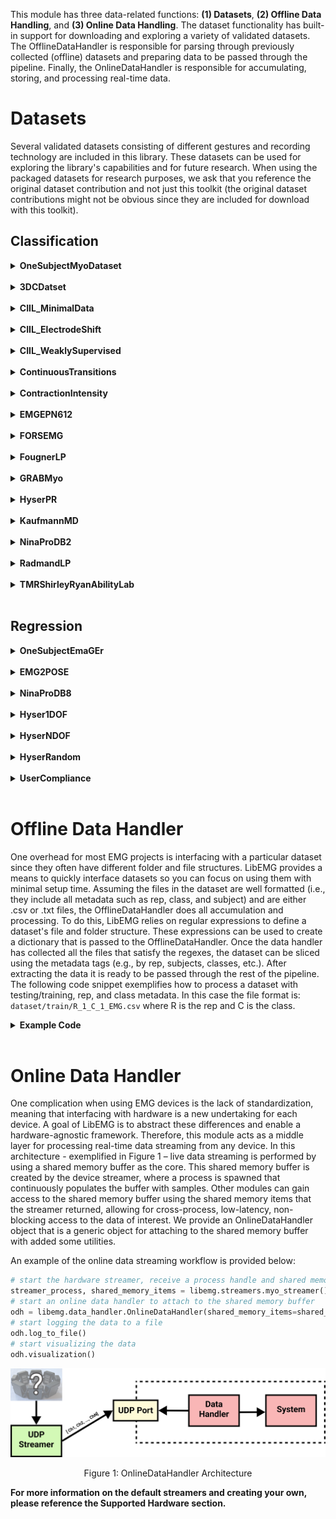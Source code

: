 <style>
    table {
        width: 100%;
    }
    .device_img {
        display: block;
        margin-left: auto;
        margin-right: auto;
        width: 50%;
        height: 50%;
    }
    .device_img_2 {
        display: block;
        margin-left: auto;
        margin-right: auto;
        width: 35%;
        height: 50%;
    }
</style>

This module has three data-related functions: **(1) Datasets**, **(2) Offline Data Handling**, and **(3) Online Data Handling**. The dataset functionality has built-in support for downloading and exploring a variety of validated datasets. The OfflineDataHandler is responsible for parsing through previously collected (offline) datasets and preparing data to be passed through the pipeline. Finally, the OnlineDataHandler is responsible for accumulating, storing, and processing real-time data. 

# Datasets
Several validated datasets consisting of different gestures and recording technology are included in this library. These datasets can be used for exploring the library's capabilities and for future research. When using the packaged datasets for research purposes, we ask that you reference the original dataset contribution and not just this toolkit (the original dataset contributions might not be obvious since they are included for download with this toolkit).

## Classification 

<!-- ------------- One Subject Myo -------------------- -->

<details>
<summary><b>OneSubjectMyoDataset</b></summary>

<br>

**Dataset Description:**
Simple one subject dataset. 

| Attribute          | Description |
| ------------------ | ----------- |
| **Num Subjects:**      | 1       |
| **Num Reps:**      | 12 Reps (i.e., 6 Trials x 2 Reps)|
| **Classes:**       | <ul><li>0 - Hand Open</li><li>1 - Hand Close</li><li>2 - No Movement</li><li>3 - Wrist Extension</li><li>4 - Wrist Flexion</li></ul>       |
| **Device:**        | Myo        |
| **Sampling Rates:** | 200 Hz        |
| **Auto Download:** | True       |


**Using the Dataset:**
```Python
from libemg.datasets import *
dataset = get_dataset_list()['OneSubjectMyo']()
odh = dataset.prepare_data()
```

**Dataset Location**
https://github.com/LibEMG/OneSubjectEMaGerDataset

**References:**
```
@ARTICLE{libemg,
  author={Eddy, Ethan and Campbell, Evan and Phinyomark, Angkoon and Bateman, Scott and Scheme, Erik},
  journal={IEEE Access}, 
  title={LibEMG: An Open Source Library to Facilitate the Exploration of Myoelectric Control}, 
  year={2023},
  volume={11},
  number={},
  pages={87380-87397},
  keywords={Electromyography;Prosthetics;Libraries;Human computer interaction;Feature extraction;Muscles;Control systems;Gesture recognition;Open source software;EMG;electromyography;toolkit;library;myoelectric control;gesture recognition},
  doi={10.1109/ACCESS.2023.3304544}}
```
-------------
</details>

<br>

<!-- ------------- 3DC -------------------- -->

<details>
<summary><b>3DCDatset</b></summary>

<br>

**Dataset Description:**
A relatively simple within session baseline.

| Attribute          | Description |
| ------------------ | ----------- |
| **Num Subjects:**      | 22       |
| **Num Reps:**      | 4 Training, 4 Testing       |
| **Classes:**       | <ul><li>0 - No Motion</li><li>1 - Radial Deviaton</li><li>2 - Wrist Flexion</li><li>3 - Ulnar Deviaton</li><li>4 - Wrist Extension</li><li>5 - Supination</li><li>6 - Pronation</li><li>7 - Power Grip</li><li>8- Open Hand</li><li>9 - Chuck Grip</li><li>10 - Pinch Grip</li></ul>       |
| **Device:**        | Delsys        |
| **Sampling Rates:** | 1000 Hz        |
| **Auto Download:** | True       |

**Using the Dataset:**
```Python
from libemg.datasets import *
dataset = get_dataset_list()['3DC']()
odh = dataset.prepare_data()
```

**Dataset Location**
https://github.com/LibEMG/3DCDataset

**References:**
```
@article{cote2019low,
  title={A low-cost, wireless, 3-D-printed custom armband for sEMG hand gesture recognition},
  author={C{\^o}t{\'e}-Allard, Ulysse and Gagnon-Turcotte, Gabriel and Laviolette, Fran{\c{c}}ois and Gosselin, Benoit},
  journal={Sensors},
  volume={19},
  number={12},
  pages={2811},
  year={2019},
  publisher={MDPI}
}
```
</details>
<br>

<!-- ------------- CIIL_MinimalData -------------------- -->


<details>
<summary><b>CIIL_MinimalData</b></summary>

<br>

**Dataset Description:**
The goal of this Myo dataset is to explore how well models perform when they have a limited amount of training data (1s per class).

| Attribute         | Description                                                                                          |
|-------------------|------------------------------------------------------------------------------------------------------|
| **Num Subjects:** | 11                                                                                                   |
| **Num Reps:**     | 1 Train, 15 Test                                                                               |
| **Classes:**      | <ul><li>0 - Close</li><li>1 - Open</li><li>2 - Rest</li><li>3 - Flexion</li><li>4 - Extension</li></ul> |
| **Device:**       | Myo Armband                                                                                         |
| **Sampling Rates:** | 200 Hz                                                                                     |
| **Auto Download:** | True       |


**Using the Dataset:**
```Python
from libemg.datasets import *
dataset = get_dataset_list()['CIIL_MinimalData']()
odh = dataset.prepare_data()
```

**Dataset Location**
https://github.com/LibEMG/CIILData

**References:**
```
@inproceedings{ciil_md,
  title={Leveraging task-specific context to improve unsupervised adaptation for myoelectric control},
  author={Eddy, Ethan and Campbell, Evan and Bateman, Scott and Scheme, Erik},
  booktitle={2023 IEEE International Conference on Systems, Man, and Cybernetics (SMC)},
  pages={4661--4666},
  year={2023},
  organization={IEEE}
}
```

</details>
</br>

<!-- ------------- CIIL_ElectrodeShift -------------------- -->

<details>
<summary><b>CIIL_ElectrodeShift</b></summary>

<br>

**Dataset Description:**
An electrode shift confounding factors dataset.

| Attribute         | Description                                                                                          |
|-------------------|------------------------------------------------------------------------------------------------------|
| **Num Subjects:** | 21                                                                                                   |
| **Num Reps:**     | 5 Train (Before Shift), 8 Test (After Shift)                                                         |
| **Classes:**      | <ul><li>0 - Close</li><li>1 - Open</li><li>2 - Rest</li><li>3 - Flexion</li><li>4 - Extension</li></ul> |
| **Device:**       | Myo Armband                                                                                         |
| **Sampling Rates:** | 200 Hz                                                                                   |
| **Auto Download:** | True       |

**Using the Dataset:**
```Python
from libemg.datasets import *
dataset = get_dataset_list()['CIIL_ElectrodeShift']()
odh = dataset.prepare_data()
```

**Dataset Location**
https://github.com/LibEMG/CIILData

**References:**
```
@article{ciil_es,
  title={Context-informed incremental learning improves both the performance and resilience of myoelectric control},
  author={Campbell, Evan and Eddy, Ethan and Bateman, Scott and C{\^o}t{\'e}-Allard, Ulysse and Scheme, Erik},
  journal={Journal of NeuroEngineering and Rehabilitation},
  volume={21},
  number={1},
  pages={70},
  year={2024},
  publisher={Springer}
}
```

</details>
</br>

<!-- ------------- CIIL_WeaklySupervised -------------------- -->

<details>
<summary><b>CIIL_WeaklySupervised</b></summary>

<br>

**Dataset Description:**
A weakly supervised environment with sparse supervised calibration.

| Attribute         | Description                                                                                          |
|-------------------|------------------------------------------------------------------------------------------------------|
| **Num Subjects:** | 16                                                                                                   |
| **Num Reps:**     | 30 min weakly supervised, 1 rep calibration, 14 reps test                                            |
| **Classes:**      | <ul><li>0 - Close</li><li>1 - Open</li><li>2 - Rest</li><li>3 - Flexion</li><li>4 - Extension</li></ul> |
| **Device:**       | OyMotion gForcePro+ EMG Armband                                                                     |
| **Sampling Rates:** | 1000 Hz                                                                                    |
| **Auto Download:** | True       |

**Using the Dataset:**
```Python
from libemg.datasets import *
dataset = get_dataset_list('WEAKLYSUPERVISED')['CIIL_WeaklySupervised']()
odh = dataset.prepare_data()
```

**Dataset Location**
https://github.com/LibEMG/WS_CIIL

**References:**
```
In Publication...
```

</details>
</br>

<!-- ------------- Continuous Transition -------------------- -->
<details>
<summary><b>ContinuousTransitions</b></summary>

<br>

**Dataset Description:**
The testing set in this dataset has continuous transitions between classes, providing a more realistic offline evaluation standard for myoelectric control.

| Attribute         | Description                                                                                          |
|-------------------|------------------------------------------------------------------------------------------------------|
| **Num Subjects:** | 43                                                                                                   |
| **Num Reps:**     | 6 Training (Ramp), 42 Transitions (All combinations of Transitions) x 6 Reps                         |
| **Classes:**      | <ul><li>0 - No Motion</li><li>1 - Wrist Flexion</li><li>2 - Wrist Extension</li><li>3 - Wrist Pronation</li><li>4 - Wrist Supination</li><li>5 - Hand Close</li><li>6 - Hand Open</li></ul> |
| **Device:**       | Delsys                                                                                               |
| **Sampling Rates:** | 2000 Hz                                                                                    |
| **Auto Download:** | False       |

**Using the Dataset:**
```Python
from libemg.datasets import *
dataset = get_dataset_list()['ContinuousTransitions']()
odh = dataset.prepare_data()
```

**Dataset Location**
https://unbcloud-my.sharepoint.com/:f:/g/personal/ecampbe2_unb_ca/EjgjhM9ZHJxOglKoAf062ngBf4wFj2Mn2bORKY1-aMYGRw?e=WkZNwI

**References:**
```
@ARTICLE{transitions,
  author={Raghu, Shriram Tallam Puranam and MacIsaac, Dawn and Scheme, Erik},
  journal={IEEE Journal of Biomedical and Health Informatics}, 
  title={Decision-Change Informed Rejection Improves Robustness in Pattern Recognition-Based Myoelectric Control}, 
  year={2023},
  volume={27},
  number={12},
  pages={6051-6061},
  doi={10.1109/JBHI.2023.3316599}}
```

</details>
</br>

<!-- ------------- Contraction Intensity -------------------- -->
<details>
<summary><b>ContractionIntensity</b></summary>

<br>

**Dataset Description:**
A contraction intensity dataset.

| Attribute         | Description                                                                                          |
|-------------------|------------------------------------------------------------------------------------------------------|
| **Num Subjects:** | 10                                                                                                   |
| **Num Reps:**     | 4 Ramp Reps (Train), 4 Reps x 20%, 30%, 40%, 50%, 60%, 70%, 80%, MVC (Test)                           |
| **Classes:**      | <ul><li>0 - No Motion</li><li>1 - Wrist Flexion</li><li>2 - Wrist Extension</li><li>3 - Wrist Pronation</li><li>4 - Wrist Supination</li><li>5 - Chuck Grip</li><li>6 - Hand Open</li></ul> |
| **Device:**       | BE328 by Liberating Technologies, Inc                                                                |
| **Sampling Rates:** | 1000 Hz                                                                                    |
| **Auto Download:** | True       |

**Using the Dataset:**
```Python
from libemg.datasets import *
dataset = get_dataset_list()['ContractionIntensity']()
odh = dataset.prepare_data()
```

**Dataset Location**
https://github.com/LibEMG/ContractionIntensity

**References:**
```
@article{contraction_intensity,
  title={Training strategies for mitigating the effect of proportional control on classification in pattern recognition--based myoelectric control},
  author={Scheme, Erik and Englehart, Kevin},
  journal={JPO: Journal of Prosthetics and Orthotics},
  volume={25},
  number={2},
  pages={76--83},
  year={2013},
  publisher={LWW}
}
```

</details>
</br>

<!-- ------------- EMGEPN612 -------------------- -->
<details>
<summary><b>EMGEPN612</b></summary>

<br>

**Dataset Description:**
A large 612 user dataset for developing cross-user models.

| Attribute         | Description                                                                                          |
|-------------------|------------------------------------------------------------------------------------------------------|
| **Num Subjects:** | 612                                                                                                  |
| **Num Reps:**     | 50 Reps x 306 Users (Train), 25 Reps x 306 Users (Test) --> Cross User Split                        |
| **Classes:**      | <ul><li>0 - No Movement</li><li>1 - Hand Close</li><li>2 - Flexion</li><li>3 - Extension</li><li>4 - Hand Open</li><li>5 - Pinch</li></ul> |
| **Device:**       | Myo Armband                                                                                         |
| **Sampling Rates:** | 200 Hz                                                                                     |
| **Auto Download:** | True       |

**Using the Dataset:**
```Python
from libemg.datasets import *
dataset = get_dataset_list()['EMGEPN612']() # User Dependent 
dataset = get_dataset_list(cross_user=True)['EMGEPN612']() # User Independent 
odh = dataset.prepare_data()
```

**Dataset Location**
https://unbcloud-my.sharepoint.com/:u:/g/personal/ecampbe2_unb_ca/EWf3sEvRxg9HuAmGoBG2vYkBLyFv6UrPYGwAISPDW9dBXw?e=vjCA14

**References:**
```
@article{epn,
  title={EMG-EPN-612 Dataset. 2020},
  author={Benalc{\'a}zar, M and Barona, L and Valdivieso, L and Aguas, X and Zea, J},
  journal={DOI: https://doi. org/10.5281/zenodo},
  volume={4027874},
  year={2020}
}
```

</details>
</br>

<!-- ------------- FORSEMG -------------------- -->
<details>
<summary><b>FORSEMG</b></summary>

<br>

**Dataset Description:**
Twelve gestures elicited in three forearm orientations (neutral, pronation, and supination).

| Attribute         | Description                                                                                          |
|-------------------|------------------------------------------------------------------------------------------------------|
| **Num Subjects:** | 19                                                                                                   |
| **Num Reps:**     | 5 Train, 10 Test (2 Forearm Orientations x 5 Reps)                                                   |
| **Classes:**      | <ul><li>0 - Thump Up</li><li>1 - Index</li><li>2 - Right Angle</li><li>3 - Peace</li><li>4 - Index Little</li><li>5 - Thumb Little</li><li>6 - Hand Close</li><li>7 - Hand Open</li><li>8 - Wrist Flexion</li><li>9 - Wrist Extension</li><li>10 - Ulnar Deviation</li><li>11 - Radial Deviation</li></ul> |
| **Device:**       | Experimental Device                                                                                    |
| **Sampling Rates:** | 985 Hz                                                                                       |
| **Auto Download:** | False       |

**Using the Dataset:**
```Python
from libemg.datasets import *
dataset = get_dataset_list()['FORSEMG']()
odh = dataset.prepare_data()
```

**Dataset Location**
https://www.kaggle.com/datasets/ummerummanchaity/fors-emg-a-novel-semg-dataset

**References:**
```
@article{fors_emg,
  title={FORS-EMG: A Novel sEMG Dataset for Hand Gesture Recognition Across Multiple Forearm Orientations},
  author={Rumman, Umme and Ferdousi, Arifa and Hossain, Md Sazzad and Islam, Md Johirul and Ahmad, Shamim and Reaz, Mamun Bin Ibne and Islam, Md Rezaul},
  journal={arXiv preprint arXiv:2409.07484},
  year={2024}
}
```

</details>
</br>


<!-- ------------- Fougner -------------------- -->

<details>
<summary><b>FougnerLP</b></summary>

<br>

**Dataset Description:**
A limb position dataset (with 5 static limb positions).

| Attribute         | Description                                                                                          |
|-------------------|------------------------------------------------------------------------------------------------------|
| **Num Subjects:** | 12                                                                                                   |
| **Num Reps:**     | 10 Reps (Train), 10 Reps x 4 Positions                                                                 |
| **Classes:**      | <ul><li>0 - Wrist Flexion</li><li>1 - Wrist Extension</li><li>2 - Pronation</li><li>3 - Supination</li><li>4 - Hand Open</li><li>5 - Power Grip</li><li>6 - Pinch Grip</li><li>7 - Rest</li></ul> |
| **Device:**       | BE328 by Liberating Technologies, Inc.                                                                |
| **Sampling Rates:** | 1000 Hz                                                                                     |
| **Auto Download:** | True       |


**Using the Dataset:**
```Python
from libemg.datasets import *
dataset = get_dataset_list()['FougnerLP']()
odh = dataset.prepare_data()
```

**Dataset Location**
https://github.com/LibEMG/LimbPosition

**References:**
```
@article{fougner_lp,
  title={Resolving the limb position effect in myoelectric pattern recognition},
  author={Fougner, Anders and Scheme, Erik and Chan, Adrian DC and Englehart, Kevin and Stavdahl, {\O}yvind},
  journal={IEEE Transactions on Neural Systems and Rehabilitation Engineering},
  volume={19},
  number={6},
  pages={644--651},
  year={2011},
  publisher={IEEE}
}
```

</details>
</br>

<!-- ------------- GrabMyo -------------------- -->
<details>
<summary><b>GRABMyo</b></summary>

<br>

**Dataset Description:**
A large cross-session dataset including 17 gestures elicited across 3 separate sessions.

| Attribute         | Description                                                                                          |
|-------------------|------------------------------------------------------------------------------------------------------|
| **Num Subjects:** | 43                                                                                                   |
| **Num Reps:**     | 7 Train, 14 Test (2 Separate Days x 7 Reps) --> Cross Day Split                                      |
| **Classes:**      | <ul><li>0 - Lateral Prehension</li><li>1 - Thumb Adduction</li><li>2 - Thumb and Little Finger Opposition</li><li>3 - Thumb and Index Finger Opposition</li><li>4 - Thumb and Index Finger Extension</li><li>5 - Thumb and Little Finger Extension</li><li>6 - Index and Middle Finger Extension</li><li>7 - Little Finger Extension</li><li>8 - Index Finger Extension</li><li>9 - Thumb Finger Extension</li><li>10 - Wrist Extension</li><li>11 - Wrist Flexion</li><li>12 - Forearm Supination</li><li>13 - Forearm Pronation</li><li>14 - Hand Open</li><li>15 - Hand Close</li><li>16 - Rest</li></ul> |
| **Device:**       | EMGUSB2+ device (OT Bioelletronica, Italy)                                                           |
| **Sampling Rates:** | 2048 Hz                                                                                      |
| **Auto Download:** | False       |

**Using the Dataset:**
```Python
from libemg.datasets import *
dataset = get_dataset_list()['GRABMyoBaseline']() # Baseline 
dataset = get_dataset_list()['GRABMyoCrossDay']() # CrossDay
odh = dataset.prepare_data()
```

**Dataset Location**
https://physionet.org/content/grabmyo/1.0.2/

**References:**
```
@article{grabmyo,
  title={Multi-day dataset of forearm and wrist electromyogram for hand gesture recognition and biometrics},
  author={Pradhan, Ashirbad and He, Jiayuan and Jiang, Ning},
  journal={Scientific data},
  volume={9},
  number={1},
  pages={733},
  year={2022},
  publisher={Nature Publishing Group UK London}
}
```

</details>
</br>

<!-- ------------- Hyser -------------------- -->

<details>
<summary><b>HyserPR</b></summary>

<br>

**Dataset Description:**
High Density Hyser pattern recognition (PR) dataset. Includes dynamic and maintenance tasks for 34 hand gestures.

| Attribute          | Description |
| ------------------ | ----------- |
| **Num Subjects:**      | 18       |
| **Num Reps:**      | 1 Train, 1 Test (Consisting of dynamic and maintanance tasks)     |
| **Classes:**       | <ul><li>1 - Thumb Extension</li><li>2 - Index Finger Extension</li><li>3 - Middle Finger Extension</li><li>4 - Ring Finger Extension</li><li>5 - Little Finger Extension</li><li>6 - Wrist Flexion</li><li>7 - Wrist Extension</li><li>8 - Wrist Radial</li><li>9 - Wrist Ulnar</li><li>10 - Wrist Pronation</li><li>11 - Wrist Supination</li><li>12 - Extension of Thumb and Index Fingers</li><li>13 - Extension of Index and Middle Fingers</li><li>14 - Wrist Flexion Combined with Hand Close</li><li>15 - Wrist Extension Combined with Hand Close</li><li>16 - Wrist Radial Combined with Hand Close</li><li>17 - Wrist Ulnar Combined with Hand Close</li><li>18 - Wrist Pronation Combined with Hand Close</li><li>19 - Wrist Supination Combined with Hand Close</li><li>20 - Wrist Flexion Combined with Hand Open</li><li>21 - Wrist Extension Combined with Hand Open</li><li>22 - Wrist Radial Combined with Hand Open</li><li>23 - Wrist Ulnar Combined with Hand Open</li><li>24 - Wrist Pronation Combined with Hand Open</li><li>25 - Wrist Supination Combined with Hand Open</li><li>26 - Extension of Thumb, Index and Middle Fingers</li><li>27 - Extension of Index, Middle and Ring Fingers</li><li>28 - Extension of Middle, Ring and Little Fingers</li><li>29 - Extension of Index, Middle, Ring and Little Fingers</li><li>30 - Hand Close</li><li>31 - Hand Open</li><li>32 - Thumb and Index Fingers Pinch</li><li>33 - Thumb, Index and Middle Fingers Pinch</li><li>34 - Thumb and Middle Fingers Pinch</li></ul>   |
| **Device:**        | OT Bioelettronica Quattrocento        |
| **Sampling Rates:** | 2048 Hz        |
| **Auto Download:** | False       |

**Using the Dataset:**
```Python
from libemg.datasets import *
dataset = get_dataset_list()['HyserPR']()
odh = dataset.prepare_data()
```

**Dataset Location**
https://www.physionet.org/content/hd-semg/2.0.0/

**References:**
```
@ARTICLE{hyser,
  author={Jiang, Xinyu and Liu, Xiangyu and Fan, Jiahao and Ye, Xinming and Dai, Chenyun and Clancy, Edward A. and Akay, Metin and Chen, Wei},
  journal={IEEE Transactions on Neural Systems and Rehabilitation Engineering}, 
  title={Open Access Dataset, Toolbox and Benchmark Processing Results of High-Density Surface Electromyogram Recordings}, 
  year={2021},
  volume={29},
  number={},
  pages={1035-1046},
  doi={10.1109/TNSRE.2021.3082551}}
```
</details>
<br>

<!-- ------------- Kauffman -------------------- -->
<details>
<summary><b>KaufmannMD</b></summary>

<br>

**Dataset Description:**
A single subject, multi-day (120 days) collection.

| Attribute         | Description                                                                                          |
|-------------------|------------------------------------------------------------------------------------------------------|
| **Num Subjects:** | 1                                                                                                   |
| **Num Reps:**     | 1 rep per day, 120 days total. 60/60 train-test split                                                |
| **Classes:**      | <ul><li>0 - No Motion</li><li>1 - Wrist Extension</li><li>2 - Wrist Flexion</li><li>3 - Wrist Adduction</li><li>4 - Wrist Abduction</li><li>5 - Wrist Supination</li><li>6 - Wrist Pronation</li><li>7 - Hand Open</li><li>8 - Hand Closed</li><li>9 - Key Grip</li><li>10 - Index Point</li></ul> |
| **Device:**       | MindMedia                                                                                           |
| **Sampling Rates:** | 2048 Hz                                                                                     |
| **Auto Download:** | True       |

**Using the Dataset:**
```Python
from libemg.datasets import *
dataset = get_dataset_list()['KaufmannMD']()
odh = dataset.prepare_data()
```

**Dataset Location**
https://github.com/LibEMG/MultiDay

**References:**
```
@INPROCEEDINGS{kaufmann,
  author={Kaufmann, Paul and Englehart, Kevin and Platzner, Marco},
  booktitle={2010 Annual International Conference of the IEEE Engineering in Medicine and Biology}, 
  title={Fluctuating emg signals: Investigating long-term effects of pattern matching algorithms}, 
  year={2010},
  volume={},
  number={},
  pages={6357-6360},
  doi={10.1109/IEMBS.2010.5627288}}
```

</details>
</br>

<!-- ------------- NinaProDB2 -------------------- -->

<details>
<summary><b>NinaProDB2</b></summary>

<br>

**Dataset Description:**
The Ninapro DB2 is a dataset that can be used to test how algorithms perform for large gesture sets. The dataset contains 6 repetitions of 50 motion classes (plus optional rest) that were recorded using 12 Delsys Trigno electrodes around the forearm.

| Attribute          | Description |
| ------------------ | ----------- |
| **Num Subjects:**      | 40       |
| **Num Reps:**      | 6 |
| **Classes:**       | 50 [Nina Pro DB2](http://ninapro.hevs.ch/node/123)    |
| **Device:**        | Delsys        |
| **Sampling Rates:** | 2000 Hz        |
| **Auto Download:** | False       |

**Using the Dataset:**
```Python
from libemg.datasets import *
dataset = get_dataset_list()['NinaProDB2']()
odh = dataset.prepare_data()
```

**Dataset Location**
Note, this dataset will not be automatically downloaded. To download this dataset, please see [Nina DB2](http://ninapro.hevs.ch/node/17). Simply download the ZIPs and place them in a folder and LibEMG will handle the rest. All credit for this dataset should be given to the original authors. 

**References:**
```
@article{db2,
  title={Electromyography data for non-invasive naturally-controlled robotic hand prostheses},
  author={Atzori, Manfredo and Gijsberts, Arjan and Castellini, Claudio and Caputo, Barbara and Hager, Anne-Gabrielle Mittaz and Elsig, Simone and Giatsidis, Giorgio and Bassetto, Franco and M{\"u}ller, Henning},
  journal={Scientific data},
  volume={1},
  number={1},
  pages={1--13},
  year={2014},
  publisher={Nature Publishing Group}
}
```
-------------

</details>
</br>

<!-- ------------- Radmand -------------------- -->
<details>
<summary><b>RadmandLP</b></summary>

<br>

**Dataset Description:**
A large limb position dataset (with 16 static limb positions).

| Attribute         | Description                                                                                          |
|-------------------|------------------------------------------------------------------------------------------------------|
| **Num Subjects:** | 10                                                                                                   |
| **Num Reps:**     | 4 Reps (Train), 4 Reps x 15 Positions                                                                |
| **Classes:**      | <ul><li>Mapping is Uncertain</li></ul>                                                                    |
| **Device:**       | DelsysTrigno                                                                                         |
| **Sampling Rates:** | 1000 Hz                                                                                     |
| **Auto Download:** | True       |

**Using the Dataset:**
```Python
from libemg.datasets import *
dataset = get_dataset_list()['RadmandLP']()
odh = dataset.prepare_data()
```

**Dataset Location**
https://github.com/LibEMG/LimbPosition

**References:**
```
@INPROCEEDINGS{radmand_lp,
  author={Radmand, A. and Scheme, E. and Englehart, K.},
  booktitle={2014 36th Annual International Conference of the IEEE Engineering in Medicine and Biology Society}, 
  title={A characterization of the effect of limb position on EMG features to guide the development of effective prosthetic control schemes}, 
  year={2014},
  volume={},
  number={},
  pages={662-667},
  keywords={},
  doi={10.1109/EMBC.2014.6943678}}
```

</details>
</br>

<!-- ------------- TMR -------------------- -->
<details>
<summary><b>TMRShirleyRyanAbilityLab</b></summary>

<br>

**Dataset Description:**
6 subjects, 8 reps, 24 motions, pre/post intervention.

| Attribute         | Description                                                                                          |
|-------------------|------------------------------------------------------------------------------------------------------|
| **Num Subjects:** | 6                                                                                                   |
| **Num Reps:**     | 8 reps per motion (pre/post intervention)                                                           |
| **Classes:**      | <ul><li>0 - Hand Open</li><li>1 - Key Grip</li><li>2 - Power Grip</li><li>3 - Fine Pinch Opened</li><li>4 - Fine Pinch Closed</li><li>5 - Tripod Opened</li><li>6 - Tripod Closed</li><li>7 - Tool</li><li>8 - Hook</li><li>9 - Index Point</li><li>10 - Thumb Flexion</li><li>11 - Thumb Extension</li><li>12 - Thumb Abduction</li><li>13 - Thumb Adduction</li><li>14 - Index Flexion</li><li>15 - Ring Flexion</li><li>16 - Pinky Flexion</li><li>17 - Wrist Supination</li><li>18 - Wrist Pronation</li><li>19 - Wrist Flexion</li><li>20 - Wrist Extension</li><li>21 - Radial Deviation</li><li>22 - Ulnar Deviation</li><li>23 - No Motion</li></ul> |
| **Device:**       | Ag/AgCl                                                                                             |
| **Sampling Rates:** | 1000 Hz                                                                                     |
| **Auto Download:** | True       |

**Using the Dataset:**
```Python
from libemg.datasets import *
dataset = get_dataset_list()['TMRShirleyRyanAbilityLab']()
odh = dataset.prepare_data()
```

**Dataset Location**
https://github.com/LibEMG/TMR_ShirleyRyanAbilityLab

**References:**
```
@article{tmr,
  title={Myoelectric prosthesis hand grasp control following targeted muscle reinnervation in individuals with transradial amputation},
  author={Simon, Ann M and Turner, Kristi L and Miller, Laura A and Dumanian, Gregory A and Potter, Benjamin K and Beachler, Mark D and Hargrove, Levi J and Kuiken, Todd A},
  journal={PloS one},
  volume={18},
  number={1},
  pages={e0280210},
  year={2023},
  publisher={Public Library of Science San Francisco, CA USA}
}
```

</details>
</br>


## Regression 

<!-- ------------- One Subject EmaGer -------------------- -->

<details>
<summary><b>OneSubjectEmaGEr</b></summary>

<br>

**Dataset Description:**
Simple one subject regression dataset. 

| Attribute          | Description |
| ------------------ | ----------- |
| **Num Subjects:**      | 1       |
| **Num Reps:**      | 5 Reps |
| **Classes:**       | <ul><li>0: Hand Close (-) / Hand Open (+) </li><li>Pronation (-) / Supination (+)</li></li></ul>       |
| **Device:**        | EmaGEr        |
| **Sampling Rates:** | 1010 Hz        |
| **Auto Download:** | True       |


**Using the Dataset:**
```Python
from libemg.datasets import *
dataset = get_dataset_list('REGRESSION')['OneSubjectMyo']()
odh = dataset.prepare_data()
```

**Dataset Location**
https://github.com/LibEMG/OneSubjectMyoDataset

**References:**
```
@ARTICLE{libemg,
  author={Eddy, Ethan and Campbell, Evan and Phinyomark, Angkoon and Bateman, Scott and Scheme, Erik},
  journal={IEEE Access}, 
  title={LibEMG: An Open Source Library to Facilitate the Exploration of Myoelectric Control}, 
  year={2023},
  volume={11},
  number={},
  pages={87380-87397},
  doi={10.1109/ACCESS.2023.3304544}}
```
</details>

<br>

<!-- ------------- EMG2POSE -------------------- -->

<details>  
<summary><b>EMG2POSE</b></summary>  

<br>

**Dataset Description:**  
A large dataset from ctrl-labs (Meta) for joint angle estimation. Note that not all subjects have all stages.

| Attribute         | Description                                                                                                  |
|-------------------|--------------------------------------------------------------------------------------------------------------|
| **Num Subjects:** | 193                                                                                                          |
| **Num Reps:**     | N/A                                                                                                          |
| **Classes:**      | <ul><li>FingerPinches1 - AllFingerPinchesThumbSwipeThumbRotate</li><li>Object1 - CoffeePanicPete</li><li>Counting1 - CountingUpDownFaceSideAway</li><li>Counting2 - CountingUpDownFingerWigglingSpreading</li><li>DoorknobFingerGraspFistGrab - DoorknobFingerGraspFistGrab</li><li>Throwing - FastPongFronthandBackhandThrowing</li><li>Abduction - FingerAbductionSeries</li><li>FingerFreeform - FingerFreeform</li><li>FingerPinches2 - FingerPinchesSingleFingerPinchesMultiple</li><li>HandHandInteractions - FingerTouchPalmClapmrburns</li><li>Wiggling1 - FingerWigglingSpreading</li><li>Punch - GraspPunchCloseFar</li><li>Gesture1 - HandClawGraspFlicks</li><li>StaticHands - HandDeskSeparateClaspedChest</li><li>FingerPinches3 - HandOverHandAllFingerPinchesThumbSwipeThumbRotate</li><li>Wiggling2 - HandOverHandCountingUpDownFingerWigglingSpreading</li><li>Unconstrained - unconstrained</li><li>Gesture2 - HookEmHornsOKScissors</li><li>FingerPinches4 - IndexPinchesMiddlePinchesThumbswipes</li><li>Pointing - IndividualFingerPointingSnap</li><li>Freestyle1 - OneHandedFreeStyle</li><li>Object2 - PlayBlocksChess</li><li>Draw - PokeDrawPinchRotateclosefar</li><li>Poke - PokePinchCloseFar</li><li>Gesture3 - ShakaVulcanPeace</li><li>ThumbsSwipes - ThumbsSwipesWholeHand</li><li>ThumbRotations - ThumbsUpDownThumbRotationsCWCCWP</li><li>Freestyle2 - TwoHandedFreeStyle</li><li>WristFlex - WristFlexionAbduction</li></ul> |
| **Device:**       | Ctrl Labs Armband                                                                                           |
| **Sampling Rates:** | 2000 Hz                                                                                                   |
| **Auto Download:** | False       |

**Using the Dataset:**  
```Python
from libemg.datasets import *
dataset = get_dataset_list('REGRESSION')['EMG2POSE']() # Within USer 
dataset = get_dataset_list('REGRESSION', cross_user=True)['EMG2POSE']() # Cross User 
odh = dataset.prepare_data()
```

**Dataset Location**
https://fb-ctrl-oss.s3.amazonaws.com/emg2pose/emg2pose_dataset.tar

**References:**
```
@inproceedings{salteremg2pose,
  title={emg2pose: A Large and Diverse Benchmark for Surface Electromyographic Hand Pose Estimation},
  author={Salter, Sasha and Warren, Richard and Schlager, Collin and Spurr, Adrian and Han, Shangchen and Bhasin, Rohin and Cai, Yujun and Walkington, Peter and Bolarinwa, Anuoluwapo and Wang, Robert and others},
  booktitle={The Thirty-eight Conference on Neural Information Processing Systems Datasets and Benchmarks Track}
}
```

</details>
</br>

<!-- ------------- DB8 -------------------- -->

<details>
<summary><b>NinaProDB8</b></summary>

| Attribute          | Description |
| ------------------ | ----------- |
| **Num Subjects:**      | 12       |
| **Num Reps:**      | 20 Training, 2 Testing |
| **Classes:**       | 9 [NinaProDB8](http://ninapro.hevs.ch/DB8)    |
| **Device:**        | Delsys        |
| **Sampling Rates:** | 1111 Hz        |
| **Auto Download:** | False       |

**Using the Dataset:**
```Python
from libemg.datasets import *
dataset = get_dataset_list('REGRESSION')['NinaProDB8']()
odh = dataset.prepare_data()
```

**Dataset Location**
Note, this dataset will not be automatically downloaded. To download this dataset, please see [Nina DB8](http://ninapro.hevs.ch/DB8). Simply download the ZIPs and place them in a folder and LibEMG will handle the rest. All credit for this dataset should be given to the original authors. 

**References:**
```
@article{db8,
  title={Effect of user practice on prosthetic finger control with an intuitive myoelectric decoder},
  author={Krasoulis, Agamemnon and Vijayakumar, Sethu and Nazarpour, Kianoush},
  journal={Frontiers in neuroscience},
  volume={13},
  pages={891},
  year={2019},
  publisher={Frontiers Media SA}
}
```
</details>
</br>

<!-- ------------- Hyser 1DOF -------------------- -->
<details>  
<summary><b>Hyser1DOF</b></summary>  

<br>

**Dataset Description:**  
Hyser 1 DOF dataset. Includes within-DOF finger movements. Ground truth finger forces are recorded for use in finger force regression.
<br>

| Attribute         | Description                                                                                               |
|-------------------|-----------------------------------------------------------------------------------------------------------|
| **Num Subjects:** | 20                                                                                                         |
| **Num Reps:**     | 3                                                                                                         |
| **Classes:**      |   <ul><li>1 - Thumb</li><li>2 - Index</li><li>3 - Middle</li><li>4 - Ring</li><li>5 - Little</li></ul>  |
| **Device:**        | OT Bioelettronica Quattrocento        |
| **Sampling Rates:** | 2048 Hz        |
| **Auto Download:** | False       |

**Using the Dataset:**  
```Python
from libemg.datasets import *
dataset = get_dataset_list('REGRESSION')['Hyser1DOF']()
odh = dataset.prepare_data()
```

**Dataset Location**
https://www.physionet.org/content/hd-semg/2.0.0/

**References:**
```
@ARTICLE{hyser,
  author={Jiang, Xinyu and Liu, Xiangyu and Fan, Jiahao and Ye, Xinming and Dai, Chenyun and Clancy, Edward A. and Akay, Metin and Chen, Wei},
  journal={IEEE Transactions on Neural Systems and Rehabilitation Engineering}, 
  title={Open Access Dataset, Toolbox and Benchmark Processing Results of High-Density Surface Electromyogram Recordings}, 
  year={2021},
  volume={29},
  number={},
  pages={1035-1046},
  doi={10.1109/TNSRE.2021.3082551}}
```

</details>
</br>

<!-- ------------- Hyser NDOF -------------------- -->
<details>  
<summary><b>HyserNDOF</b></summary>  

<br>

**Dataset Description:**  
Hyser N DOF dataset. Includes combined finger movements. Ground truth finger forces are recorded for use in finger force regression.
<br>

| Attribute         | Description                                                                                               |
|-------------------|-----------------------------------------------------------------------------------------------------------|
| **Num Subjects:** | 20                                                                                                         |
| **Num Reps:**     | 2                                                                                                         |
| **Classes:**      |   <ul><li>1 - Thumb + Index</li><li>2 - Thumb + Middle</li><li>3 - Thumb + Ring</li><li>4 - Thumb + Little</li><li>5 - Index + Middle</li><li>6 - Thumb + Index + Middle</li><li>7 - Index + Middle + Ring</li><li>8 - Middle + Ring + Little</li><li>9 - Index + Middle + Ring + Little</li><li>10 - All Fingers</li><li>11 - Thumb + Index (Opposing)</li><li>12 - Thumb + Middle (Opposing)</li><li>13 - Thumb + Ring (Opposing)</li><li>14 - Thumb + Little (Opposing)</li><li>15 - Index + Middle (Opposing)</li></ul>  |
| **Device:**        | OT Bioelettronica Quattrocento        |
| **Sampling Rates:** | 2048 Hz        |
| **Auto Download:** | False       |

**Using the Dataset:**  
```Python
from libemg.datasets import *
dataset = get_dataset_list('REGRESSION')['HyserNDOF']()
odh = dataset.prepare_data()
```

**Dataset Location**
https://www.physionet.org/content/hd-semg/2.0.0/

**References:**
```
@ARTICLE{hyser,
  author={Jiang, Xinyu and Liu, Xiangyu and Fan, Jiahao and Ye, Xinming and Dai, Chenyun and Clancy, Edward A. and Akay, Metin and Chen, Wei},
  journal={IEEE Transactions on Neural Systems and Rehabilitation Engineering}, 
  title={Open Access Dataset, Toolbox and Benchmark Processing Results of High-Density Surface Electromyogram Recordings}, 
  year={2021},
  volume={29},
  number={},
  pages={1035-1046},
  doi={10.1109/TNSRE.2021.3082551}}
```

</details>
</br>

<!-- ------------- Hyser Random -------------------- -->
<details>  
<summary><b>HyserRandom</b></summary>  

<br>

**Dataset Description:**  
Hyser random dataset. Includes random motions performed by users. Ground truth finger forces are recorded for use in finger force regression.
<br>

| Attribute         | Description                                                                                               |
|-------------------|-----------------------------------------------------------------------------------------------------------|
| **Num Subjects:** | 19                                                                                                         |
| **Num Reps:**     | 5                                                                                                         |
| **Classes:**      |   Random  |
| **Device:**        | OT Bioelettronica Quattrocento        |
| **Sampling Rates:** | 2048 Hz        |
| **Auto Download:** | False       |

**Using the Dataset:**  
```Python
from libemg.datasets import *
dataset = get_dataset_list('REGRESSION')['HyserRandom']()
odh = dataset.prepare_data()
```

**Dataset Location**
https://www.physionet.org/content/hd-semg/2.0.0/

**References:**
```
@ARTICLE{hyser,
  author={Jiang, Xinyu and Liu, Xiangyu and Fan, Jiahao and Ye, Xinming and Dai, Chenyun and Clancy, Edward A. and Akay, Metin and Chen, Wei},
  journal={IEEE Transactions on Neural Systems and Rehabilitation Engineering}, 
  title={Open Access Dataset, Toolbox and Benchmark Processing Results of High-Density Surface Electromyogram Recordings}, 
  year={2021},
  volume={29},
  number={},
  pages={1035-1046},
  doi={10.1109/TNSRE.2021.3082551}}
```

</details>
</br>


<!-- ------------- User Compliance -------------------- -->
<details>  
<summary><b>UserCompliance</b></summary>  

<br>

**Dataset Description:**  
Regression dataset used for investigation into user compliance during mimic training.
<br>

| Attribute         | Description                                                                                               |
|-------------------|-----------------------------------------------------------------------------------------------------------|
| **Num Subjects:** | 6                                                                                                         |
| **Num Reps:**     | 5                                                                                                         |
| **Classes:**      | <ul><li>0 - Hand Close (-) / Hand Open (+)</li><li>1 - Pronation (-) / Supination (+)</li></ul>           |
| **Device:**       | EMaGer                                                                                                    |
| **Sampling Rates:** | 1010 Hz                                                                                                |
| **Auto Download:** | True       |

**Using the Dataset:**  
```Python
from libemg.datasets import *
dataset = get_dataset_list('REGRESSION')['UserCompliance']()
odh = dataset.prepare_data()
```

**Dataset Location**
https://github.com/LibEMG/UserComplianceDataset

**References:**
```
@inproceedings{morrell2024exploring,
  title={Exploring user compliance in the training of regression-based myoelectric control},
  author={Morrell, Christian and Campbell, Evan and Scheme, Erik},
  booktitle={Myoelectric Controls Symposium},
  year={2024}
}
```

</details>
</br>


# Offline Data Handler 
One overhead for most EMG projects is interfacing with a particular dataset since they often have different folder and file structures. LibEMG provides a means to quickly interface datasets so you can focus on using them with minimal setup time. Assuming the files in the dataset are well formatted (i.e., they include all metadata such as rep, class, and subject) and are either .csv or .txt files, the OfflineDataHandler does all accumulation and processing. To do this, LibEMG relies on regular expressions to define a dataset's file and folder structure. These expressions can be used to create a dictionary that is passed to the OfflineDataHandler. Once the data handler has collected all the files that satisfy the regexes, the dataset can be sliced using the metadata tags (e.g., by rep, subjects, classes, etc.). After extracting the data it is ready to be passed through the rest of the pipeline. The following code snippet exemplifies how to process a dataset with testing/training, rep, and class metadata. In this case the file format is: `dataset/train/R_1_C_1_EMG.csv` where R is the rep and C is the class.

<details>
<summary><b>Example Code</b></summary>

```Python
from libemg.data_handler import OfflineDataHandler, RegexFilter
dataset_folder = 'dataset'
regex_filters = [
    RegexFilter(left_bound = "dataset/", right_bound="/", values = sets_values, description='sets'),
    RegexFilter(left_bound = "_C_", right_bound="_EMG.csv", values = classes_values, description='classes'),
    RegexFilter(left_bound = "R_", right_bound="_C_", values = reps_values, description='reps')
]
odh = OfflineDataHandler()
odh.get_data(folder_location=dataset_folder, regex_filters=regex_filters, delimiter=",")

# Extract training data:
train_odh = odh.isolate_data(key="sets", values=[0])
train_windows, train_metadata = train_odh.parse_windows(50,25)

# Extract features
fe = FeatureExtractor()
feature_list = fe.get_feature_list()
training_features = fe.extract_features(feature_list, train_windows)
```

</details>
</br>

# Online Data Handler 

One complication when using EMG devices is the lack of standardization, meaning that interfacing with hardware is a new undertaking for each device. A goal of LibEMG is to abstract these differences and enable a hardware-agnostic framework. Therefore, this module acts as a middle layer for processing real-time data streaming from any device. In this architecture - exemplified in Figure 1 – live data streaming is performed by using a shared memory buffer as the core. This shared memory buffer is created by the device streamer, where a process is spawned that continuously populates the buffer with samples. Other modules can gain access to the shared memory buffer using the shared memory items that the streamer returned, allowing for cross-process, low-latency, non-blocking access to the data of interest. We provide an OnlineDataHandler object that is a generic object for attaching to the shared memory buffer with added some utilities.
 
An example of the online data streaming workflow is provided below:
 
```Python
# start the hardware streamer, receive a process handle and shared memory descriptors
streamer_process, shared_memory_items = libemg.streamers.myo_streamer()
# start an online data handler to attach to the shared memory buffer
odh = libemg.data_handler.OnlineDataHandler(shared_memory_items=shared_memory_items)
# start logging the data to a file
odh.log_to_file()
# start visualizing the data
odh.visualization()
```

![alt text](online_dh.png)
<center> <p> Figure 1: OnlineDataHandler Architecture</p> </center>

**For more information on the default streamers and creating your own, please reference the Supported Hardware section.** 
